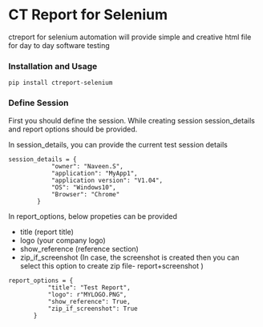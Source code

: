 # CT Report for Selenium

ctreport for selenium automation will provide simple and creative html file for day to day software testing

### Installation and Usage

```pip install ctreport-selenium```

### Define Session 

First you should define the session. While creating session session_details and report options should be provided.

In session_details, you can provide the current test session details

```
session_details = {
            "owner": "Naveen.S",
            "application": "MyApp1",
            "application version": "V1.04",
            "OS": "Windows10",
            "Browser": "Chrome"
        }
```

In report_options, below propeties can be provided

* title (report title)
* logo (your company logo)
* show_reference (reference section)
* zip_if_screenshot (In case, the screenshot is created then you can select this option to create zip file- report+screenshot )

 ```
 report_options = {
            "title": "Test Report",
            "logo": r"MYLOGO.PNG",
            "show_reference": True,
            "zip_if_screenshot": True
        }
 ```
